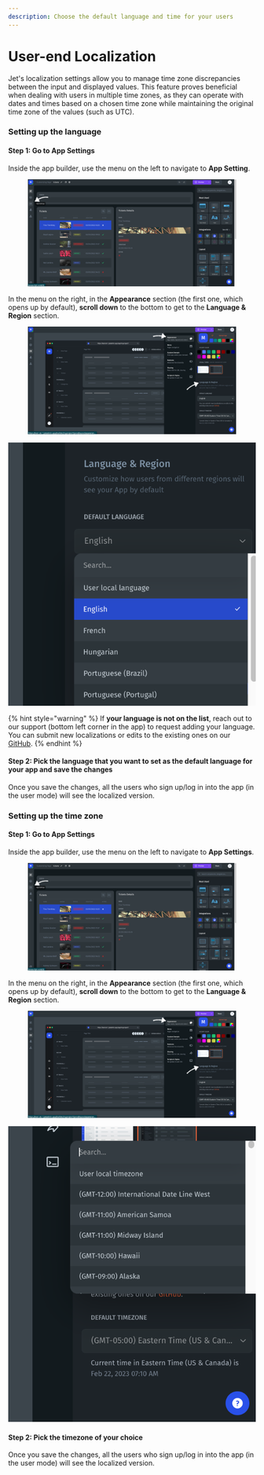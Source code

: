 ```yaml
---
description: Choose the default language and time for your users
---
```


# User-end Localization

Jet's localization settings allow you to manage time zone discrepancies between the input and displayed values. This feature proves beneficial when dealing with users in multiple time zones, as they can operate with dates and times based on a chosen time zone while maintaining the original time zone of the values (such as UTC).

### Setting up the language

#### Step 1: Go to App Settings

Inside the app builder, use the menu on the left to navigate to **App Setting**.

<figure><img src="../../.gitbook/assets/app settings button.png" alt=""><figcaption></figcaption></figure>

In the menu on the right, in the **Appearance** section (the first one, which opens up by default), **scroll down** to the bottom to get to the **Language & Region** section.

<figure><img src="../../.gitbook/assets/appearance menu.png" alt=""><figcaption></figcaption></figure>

![](../../.gitbook/assets/image.png)

{% hint style="warning" %}
If **your language is not on the list**, reach out to our support (bottom left corner in the app) to request adding your language. You can submit new localizations or edits to the existing ones on our [GitHub](https://github.com/jet-admin/jet-localization).
{% endhint %}

#### Step 2: Pick the language that you want to set as the default language for your app and save the changes

Once you save the changes, all the users who sign up/log in into the app (in the user mode) will see the localized version.

### Setting up the time zone

#### Step 1: Go to App Settings

Inside the app builder, use the menu on the left to navigate to **App Settings**.

<figure><img src="../../.gitbook/assets/app settings button.png" alt=""><figcaption></figcaption></figure>

In the menu on the right, in the **Appearance** section (the first one, which opens up by default), **scroll down** to the bottom to get to the **Language & Region** section.

<figure><img src="../../.gitbook/assets/appearance menu.png" alt=""><figcaption></figcaption></figure>

<img src="../../.gitbook/assets/image (1).png" alt="" data-size="original">

#### Step 2: Pick the timezone of your choice

Once you save the changes, all the users who sign up/log in into the app (in the user mode) will see the localized version.
